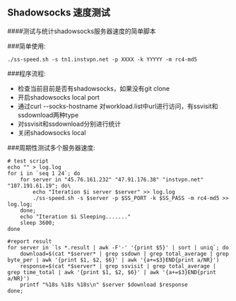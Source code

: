 ## Shadowsocks 速度测试
####测试与统计shadowsocks服务器速度的简单脚本

###简单使用:

```shell
./ss-speed.sh -s tn1.instvpn.net -p XXXX -k YYYYY -m rc4-md5
```

###程序流程:
- 检查当前目前是否有shadowsocks，如果没有git clone
- 开启shadowsocks local port
- 通过curl --socks-hostname 对workload.list中url进行访问，有ssvisit和ssdownload两种type
- 对ssvisit和ssdownload分别进行统计
- 关闭shadowsocks local

###周期性测试多个服务器速度:

```shell
# test script
echo "" > log.log
for i in `seq 1 24`; do
    for server in "45.76.161.232" "47.91.176.38" "instvpn.net" "107.191.61.19"; do\
        echo "Iteration $i server $server" >> log.log
        ./ss-speed.sh -s $server -p $SS_PORT -k $SS_PASS -m rc4-md5 >> log.log;
    done;
    echo "Iteration $i Sleeping......."
    sleep 3600;
done

#report result
for server in `ls *.result | awk -F'-' '{print $5}' | sort | uniq`; do
    download=$(cat *$server* | grep ssdown | grep total_average | grep byte_per | awk '{print $1, $2, $6}' | awk '{a+=$3}END{print a/NR}')
    response=$(cat *$server* | grep ssvisit | grep total_average | grep time_total | awk '{print $1, $2, $6}' | awk '{a+=$3}END{print a/NR}')
    printf "%18s %18s %18s\n" $server $download $response
done;
```

